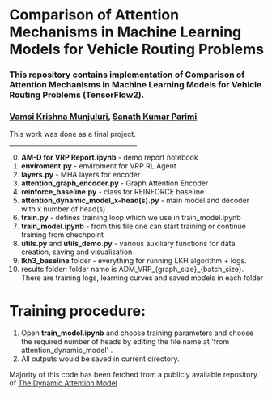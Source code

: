 # Comparison of Attention Mechanisms in Machine Learning Models for Vehicle Routing Problems

### This repository contains implementation of Comparison of Attention Mechanisms in Machine Learning Models for Vehicle Routing Problems (TensorFlow2). 

### <a href="https://github.com/mvkrishna2001/">Vamsi Krishna Munjuluri</a>, <a href="https://github.com/alexeypustynnikov">Sanath Kumar Parimi</a>

This work was done as a final project.
 
<hr style="width:50%;text-align:left;margin-left:0">



 0) **AM-D for VRP Report.ipynb** - demo report notebook
 1) **enviroment.py** - enviroment for VRP RL Agent
 2) **layers.py** - MHA layers for encoder
 3) **attention_graph_encoder.py** - Graph Attention Encoder
 4) **reinforce_baseline.py** - class for REINFORCE baseline
 5) **attention_dynamic_model_x-head(s).py** - main model and decoder with x number of head(s)
 6) **train.py** - defines training loop which we use in train_model.ipynb
 7) **train_model.ipynb** - from this file one can start training or continue training from chechpoint
 8) **utils.py** and **utils_demo.py** - various auxiliary functions for data creation, saving and visualisation
 9) **lkh3_baseline** folder - everything for running LKH algorithm + logs.
 10) results folder: folder name is ADM_VRP_{graph_size}_{batch_size}. There are training logs, learning curves and saved models in each folder 
 
 # Training procedure:
  1) Open  **train_model.ipynb** and choose training parameters and choose the required number of heads by editing the file name at 'from attention_dynamic_model' .
  2) All outputs would be saved in current directory.

Majority of this code has been fetched from a publicly available repository of <a href="https://github.com/d-eremeev/ADM-VRP/"> The Dynamic Attention Model </a> 
